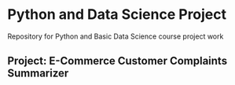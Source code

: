 # Python and Data Science Project
Repository for Python and Basic Data Science course project work

## Project: E-Commerce Customer Complaints Summarizer
